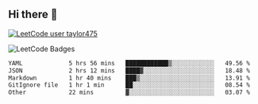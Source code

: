 ## Hi there 👋

[![LeetCode user taylor475](https://img.shields.io/badge/dynamic/json?style=for-the-badge&labelColor=black&color=%23ffa116&label=Solved&query=solvedOverTotal&url=https%3A%2F%2Fleetcode-badge.vercel.app%2Fapi%2Fusers%2Ftaylor475&logo=leetcode&logoColor=yellow)](https://leetcode.com/taylor475/)

<img src="https://leetcode-badge-showcase.vercel.app/api?username=taylor475" alt="LeetCode Badges" />

<!--START_SECTION:waka-->

```txt
YAML             5 hrs 56 mins   ████████████▒░░░░░░░░░░░░   49.56 %
JSON             2 hrs 12 mins   ████▓░░░░░░░░░░░░░░░░░░░░   18.48 %
Markdown         1 hr 40 mins    ███▒░░░░░░░░░░░░░░░░░░░░░   13.91 %
GitIgnore file   1 hr 1 min      ██░░░░░░░░░░░░░░░░░░░░░░░   08.54 %
Other            22 mins         ▓░░░░░░░░░░░░░░░░░░░░░░░░   03.07 %
```

<!--END_SECTION:waka-->

<!--
**taylor475/taylor475** is a ✨ _special_ ✨ repository because its `README.md` (this file) appears on your GitHub profile.

Here are some ideas to get you started:

- 🔭 I’m currently working on ...
- 🌱 I’m currently learning ...
- 👯 I’m looking to collaborate on ...
- 🤔 I’m looking for help with ...
- 💬 Ask me about ...
- 📫 How to reach me: ...
- 😄 Pronouns: ...
- ⚡ Fun fact: ...
-->
